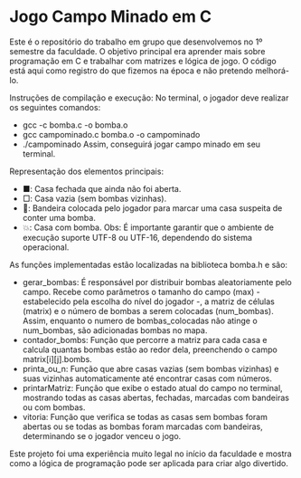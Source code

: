 # Jogo Campo Minado em C

Este é o repositório do trabalho em grupo que desenvolvemos no 1º semestre da faculdade. O objetivo principal era aprender mais sobre programação em C e trabalhar com matrizes e lógica de jogo. O código está aqui como registro do que fizemos na época e não pretendo melhorá-lo.

Instruções de compilação e execução:
No terminal, o jogador deve realizar os seguintes comandos:
- gcc -c bomba.c -o bomba.o
- gcc campominado.c bomba.o -o campominado
- ./campominado
Assim, conseguirá jogar campo minado em seu terminal.


Representação dos elementos principais:
- ■: Casa fechada que ainda não foi aberta.
- □: Casa vazia (sem bombas vizinhas).
- 🚩: Bandeira colocada pelo jogador para marcar uma casa suspeita de conter uma bomba.
- 💥: Casa com bomba.
Obs: É importante garantir que o ambiente de execução suporte UTF-8 ou UTF-16, dependendo do sistema operacional.


As funções implementadas estão localizadas na biblioteca bomba.h e são:
- gerar_bombas: É responsável por distribuir bombas aleatoriamente pelo campo. Recebe como parâmetros o tamanho do campo (max) - estabelecido pela escolha do nível do jogador -, a matriz de células (matrix) e o número de bombas a serem colocadas (num_bombas). Assim, enquanto o numero de bombas_colocadas não atinge o  num_bombas, são adicionadas bombas no mapa.
- contador_bombs: Função que percorre a matriz para cada casa e calcula quantas bombas estão ao redor dela, preenchendo o campo matrix[i][j].bombs.
- printa_ou_n: Função que abre casas vazias (sem bombas vizinhas) e suas vizinhas automaticamente até encontrar casas com números.
- printarMatriz: Função que exibe o estado atual do campo no terminal, mostrando todas as casas abertas, fechadas, marcadas com bandeiras ou com bombas.
- vitoria: Função que verifica se todas as casas sem bombas foram abertas ou se todas as bombas foram marcadas com bandeiras, determinando se o jogador venceu o jogo.

Este projeto foi uma experiência muito legal no início da faculdade e mostra como a lógica de programação pode ser aplicada para criar algo divertido.
